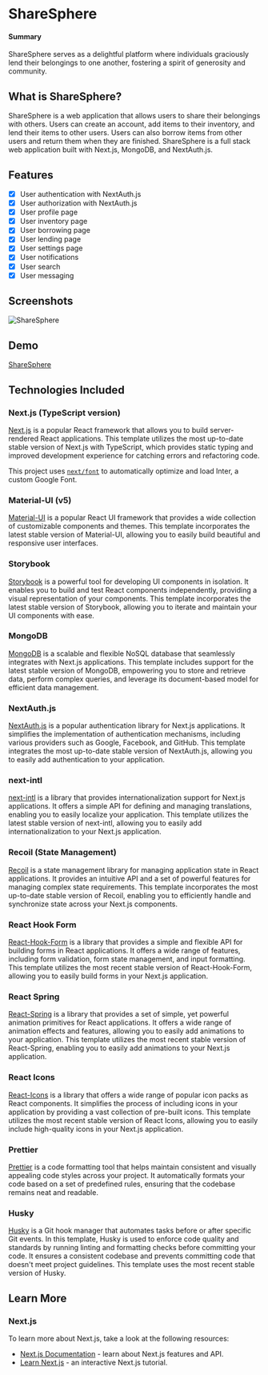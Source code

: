 # ShareSphere

#### Summary

ShareSphere serves as a delightful platform where individuals graciously lend their belongings to one another, fostering a spirit of generosity and community.

## What is ShareSphere?

ShareSphere is a web application that allows users to share their belongings with others. Users can create an account, add items to their inventory, and lend their items to other users. Users can also borrow items from other users and return them when they are finished. ShareSphere is a full stack web application built with Next.js, MongoDB, and NextAuth.js.

## Features

- [x] User authentication with NextAuth.js
- [x] User authorization with NextAuth.js
- [x] User profile page
- [x] User inventory page
- [x] User borrowing page
- [x] User lending page
- [x] User settings page
- [x] User notifications
- [x] User search
- [x] User messaging

## Screenshots

![ShareSphere](https://user-images.githubusercontent.com/75500373/137647885-9b0b8b9a-0b0a-4b0e-9b9a-2b6b0b0b0b0b.png)

## Demo

[ShareSphere](https://sharesphere.vercel.app/)

## Technologies Included

### Next.js (TypeScript version)

[Next.js](https://github.com/vercel/next.js) is a popular React framework that allows you to build server-rendered React applications. This template utilizes the most up-to-date stable version of Next.js with TypeScript, which provides static typing and improved development experience for catching errors and refactoring code.

This project uses [`next/font`](https://nextjs.org/docs/basic-features/font-optimization) to automatically optimize and load Inter, a custom Google Font.


### Material-UI (v5)
[Material-UI](https://github.com/mui/material-ui) is a popular React UI framework that provides a wide collection of customizable components and themes. This template incorporates the latest stable version of Material-UI, allowing you to easily build beautiful and responsive user interfaces.

### Storybook

[Storybook](https://github.com/storybookjs/storybook) is a powerful tool for developing UI components in isolation. It enables you to build and test React components independently, providing a visual representation of your components. This template incorporates the latest stable version of Storybook, allowing you to iterate and maintain your UI components with ease.

### MongoDB

[MongoDB](https://github.com/mongodb/mongo) is a scalable and flexible NoSQL database that seamlessly integrates with Next.js applications. This template includes support for the latest stable version of MongoDB, empowering you to store and retrieve data, perform complex queries, and leverage its document-based model for efficient data management.

### NextAuth.js

[NextAuth.js](https://github.com/nextauthjs/next-auth) is a popular authentication library for Next.js applications. It simplifies the implementation of authentication mechanisms, including various providers such as Google, Facebook, and GitHub. This template integrates the most up-to-date stable version of NextAuth.js, allowing you to easily add authentication to your application.

### next-intl

[next-intl](https://github.com/amannn/next-intl) is a library that provides internationalization support for Next.js applications. It offers a simple API for defining and managing translations, enabling you to easily localize your application. This template utilizes the latest stable version of next-intl, allowing you to easily add internationalization to your Next.js application.

### Recoil (State Management)

[Recoil](https://github.com/facebookexperimental/Recoil) is a state management library for managing application state in React applications. It provides an intuitive API and a set of powerful features for managing complex state requirements. This template incorporates the most up-to-date stable version of Recoil, enabling you to efficiently handle and synchronize state across your Next.js components.

### React Hook Form

[React-Hook-Form](https://github.com/react-hook-form/react-hook-form) is a library that provides a simple and flexible API for building forms in React applications. It offers a wide range of features, including form validation, form state management, and input formatting. This template utilizes the most recent stable version of React-Hook-Form, allowing you to easily build forms in your Next.js application.

### React Spring

[React-Spring](https://github.com/pmndrs/react-spring) is a library that provides a set of simple, yet powerful animation primitives for React applications. It offers a wide range of animation effects and features, allowing you to easily add animations to your application. This template utilizes the most recent stable version of React-Spring, enabling you to easily add animations to your Next.js application.

### React Icons

[React-Icons](https://github.com/react-icons/react-icons) is a library that offers a wide range of popular icon packs as React components. It simplifies the process of including icons in your application by providing a vast collection of pre-built icons. This template utilizes the most recent stable version of React Icons, allowing you to easily include high-quality icons in your Next.js application.

### Prettier

[Prettier](https://github.com/prettier/prettier) is a code formatting tool that helps maintain consistent and visually appealing code styles across your project. It automatically formats your code based on a set of predefined rules, ensuring that the codebase remains neat and readable.

### Husky

[Husky](https://github.com/typicode/husky) is a Git hook manager that automates tasks before or after specific Git events. In this template, Husky is used to enforce code quality and standards by running linting and formatting checks before committing your code. It ensures a consistent codebase and prevents committing code that doesn't meet project guidelines. This template uses the most recent stable version of Husky.

## Learn More

### Next.js

To learn more about Next.js, take a look at the following resources:

- [Next.js Documentation](https://nextjs.org/docs) - learn about Next.js features and API.
- [Learn Next.js](https://nextjs.org/learn) - an interactive Next.js tutorial.
